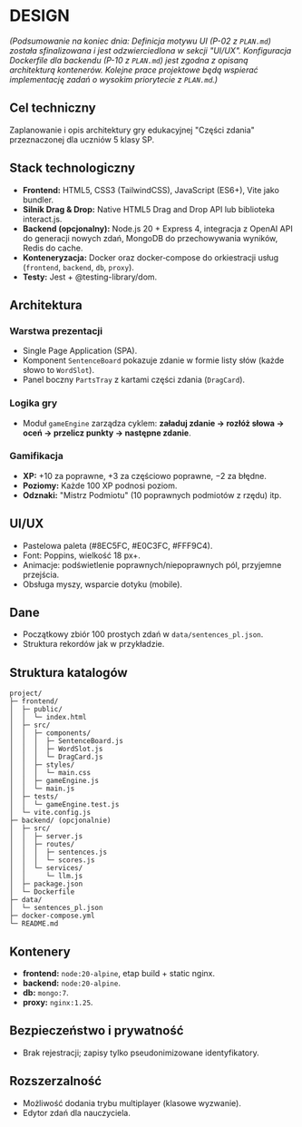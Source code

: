 # DESIGN

*(Podsumowanie na koniec dnia: Definicja motywu UI (P-02 z `PLAN.md`) została sfinalizowana i jest odzwierciedlona w sekcji "UI/UX". Konfiguracja Dockerfile dla backendu (P-10 z `PLAN.md`) jest zgodna z opisaną architekturą kontenerów. Kolejne prace projektowe będą wspierać implementację zadań o wysokim priorytecie z `PLAN.md`.)*

## Cel techniczny

Zaplanowanie i opis architektury gry edukacyjnej "Części zdania" przeznaczonej dla uczniów 5 klasy SP.

## Stack technologiczny

* **Frontend:** HTML5, CSS3 (TailwindCSS), JavaScript (ES6+), Vite jako bundler.
* **Silnik Drag & Drop:** Native HTML5 Drag and Drop API lub biblioteka interact.js.
* **Backend (opcjonalny):** Node.js 20 + Express 4, integracja z OpenAI API do generacji nowych zdań, MongoDB do przechowywania wyników, Redis do cache.
* **Konteneryzacja:** Docker oraz docker‑compose do orkiestracji usług (`frontend`, `backend`, `db`, `proxy`).
* **Testy:** Jest + @testing-library/dom.

## Architektura

### Warstwa prezentacji

* Single Page Application (SPA).
* Komponent `SentenceBoard` pokazuje zdanie w formie listy słów (każde słowo to `WordSlot`).
* Panel boczny `PartsTray` z kartami części zdania (`DragCard`).

### Logika gry

* Moduł `gameEngine` zarządza cyklem: **załaduj zdanie → rozłóż słowa → oceń → przelicz punkty → następne zdanie**.

### Gamifikacja

* **XP:** +10 za poprawne, +3 za częściowo poprawne, −2 za błędne.
* **Poziomy:** Każde 100 XP podnosi poziom.
* **Odznaki:** "Mistrz Podmiotu" (10 poprawnych podmiotów z rzędu) itp.

## UI/UX

* Pastelowa paleta (#8EC5FC, #E0C3FC, #FFF9C4).
* Font: Poppins, wielkość 18 px+.
* Animacje: podświetlenie poprawnych/niepoprawnych pól, przyjemne przejścia.
* Obsługa myszy, wsparcie dotyku (mobile).

## Dane

* Początkowy zbiór 100 prostych zdań w `data/sentences_pl.json`.
* Struktura rekordów jak w przykładzie.

## Struktura katalogów

```text
project/
├─ frontend/
│  ├─ public/
│  │  └─ index.html
│  ├─ src/
│  │  ├─ components/
│  │  │  ├─ SentenceBoard.js
│  │  │  ├─ WordSlot.js
│  │  │  └─ DragCard.js
│  │  ├─ styles/
│  │  │  └─ main.css
│  │  ├─ gameEngine.js
│  │  └─ main.js
│  ├─ tests/
│  │  └─ gameEngine.test.js
│  └─ vite.config.js
├─ backend/ (opcjonalnie)
│  ├─ src/
│  │  ├─ server.js
│  │  ├─ routes/
│  │  │  ├─ sentences.js
│  │  │  └─ scores.js
│  │  └─ services/
│  │     └─ llm.js
│  ├─ package.json
│  └─ Dockerfile
├─ data/
│  └─ sentences_pl.json
├─ docker-compose.yml
└─ README.md
```

## Kontenery

* **frontend:** `node:20-alpine`, etap build + static nginx.
* **backend:** `node:20-alpine`.
* **db:** `mongo:7`.
* **proxy:** `nginx:1.25`.

## Bezpieczeństwo i prywatność

* Brak rejestracji; zapisy tylko pseudonimizowane identyfikatory.

## Rozszerzalność

* Możliwość dodania trybu multiplayer (klasowe wyzwanie).
* Edytor zdań dla nauczyciela.

